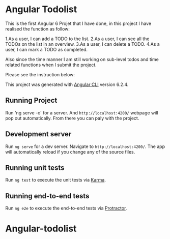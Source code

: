 # Angular Todolist

This is the first Angular 6 Projet that I have done, in this project I have realised the function as follow:

1.As a user, I can add a TODO to the list.
2.As a user, I can see all the TODOs on the list in an overview.
3.As a user, I can delete a TODO.
4.As a user, I can mark a TODO as completed.

Also since the time manner I am still working on sub-level todos and time related functions when I submit the project.

Please see the instruction below:

This project was generated with [Angular CLI](https://github.com/angular/angular-cli) version 6.2.4.

## Running Project

Run 'ng serve -o' for a server. And `http://localhost:4200/` webpage will pop out automatically. From there you can paly with the project.

## Development server

Run `ng serve` for a dev server. Navigate to `http://localhost:4200/`. The app will automatically reload if you change any of the source files.


## Running unit tests

Run `ng test` to execute the unit tests via [Karma](https://karma-runner.github.io).

## Running end-to-end tests

Run `ng e2e` to execute the end-to-end tests via [Protractor](http://www.protractortest.org/).

# Angular-todolist

